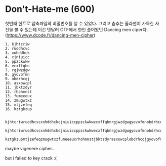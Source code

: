 # Don't-Hate-me (600)


첫번째 힌트로 압축파일의 비밀번호를 알 수 있었다.
그리고 춤추는 졸라맨이 가득한 사진을 볼 수 있는데
이건 텐달러 CTF에서 한번 풀어봤던 Dancing men ciper다.
(https://www.dcode.fr/dancing-men-cipher)



~~~
1. kjhtcriw
2. ruodhcvc
3. xnhddhck
4. cjniuicc
5. ppzckwkw
6. ecxffqbn
7. rgjwzdgw
8. gyovofmn
9. obdrhcqj
10. asxowcpl
11. jbktzdyr
12. rhohmnst
13. fumeeeux
14. zmugwtxz
15. mtjzefeq
16. kztgkzup


kjhtcriwruodhcvcxnhddhckcjniuiccppzckwkwecxffqbnrgjwzdgwgyovofmnobdrhcqjasxowcpljbktzdyrrhohmnstfumeeeuxzmugwtxzmtjzefeqkztgkzup

kjhtcriwruodhcvcxnhddhckcjniuiccppzckwkwecxffqbnrgjwzdgwgyovofmnobdrhcqjasxowcpljbktzdyrrhohmnstfumeeeuxzmugwtxzmtjzefeqkztgkzup

kztgkzupmtjzefeqzmugwtxzfumeeeuxrhohmnstjbktzdyrasxowcplobdrhcqjgyovofmnrgjwzdgwecxffqbnppzckwkwcjniuiccxnhddhckruodhcvckjhtcriw
~~~

maybe vigenere cipher..

but i failed to key crack :(
